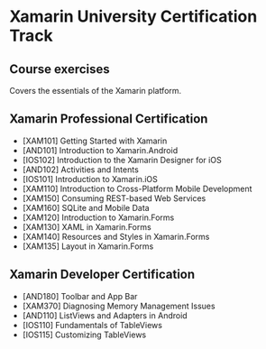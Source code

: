# Xamarin University Certification Track #
## Course exercises ##
Covers the essentials of the Xamarin platform.

## Xamarin Professional Certification ##
* [XAM101] Getting Started with Xamarin
* [AND101] Introduction to Xamarin.Android
* [IOS102] Introduction to the Xamarin Designer for iOS
* [AND102] Activities and Intents
* [IOS101] Introduction to Xamarin.iOS
* [XAM110] Introduction to Cross-Platform Mobile Development
* [XAM150] Consuming REST-based Web Services
* [XAM160] SQLite and Mobile Data
* [XAM120] Introduction to Xamarin.Forms
* [XAM130] XAML in Xamarin.Forms
* [XAM140] Resources and Styles in Xamarin.Forms
* [XAM135] Layout in Xamarin.Forms

## Xamarin Developer Certification ##
* [AND180] Toolbar and App Bar
* [XAM370] Diagnosing Memory Management Issues
* [AND110] ListViews and Adapters in Android
* [IOS110] Fundamentals of TableViews
* [IOS115] Customizing TableViews